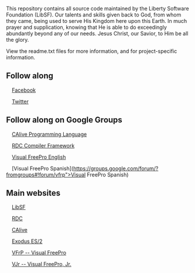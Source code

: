 This repository contains all source code maintained by the Liberty Software Foundation (LibSF).  Our talents and skills given back to God, from whom they came, being used to serve His Kingdom here upon this Earth.  In much prayer and supplication, knowing that He is able to do exceedingly abundantly beyond any of our needs.  Jesus Christ, our Savior, to Him be all the glory.

View the readme.txt files for more information, and for project-specific information.


Follow along
------------

&nbsp;&nbsp;&nbsp;&nbsp;[Facebook](https://www.facebook.com/groups/404179816309642/)

&nbsp;&nbsp;&nbsp;&nbsp;[Twitter](https://twitter.com/VisualFreePro)


Follow along on Google Groups
-----------------------------

&nbsp;&nbsp;&nbsp;&nbsp;[CAlive Programming Language](https://groups.google.com/forum/?fromgroups#!forum/caliveprogramminglanguage)

&nbsp;&nbsp;&nbsp;&nbsp;[RDC Compiler Framework](https://groups.google.com/forum/?fromgroups#!forum/rapid_development_compiler)

&nbsp;&nbsp;&nbsp;&nbsp;[Visual FreePro English](https://groups.google.com/forum/?fromgroups#!forum/visual-freepro-in-english)

&nbsp;&nbsp;&nbsp;&nbsp;[Visual FreePro Spanish](https://groups.google.com/forum/?fromgroups#!forum/vfrp">Visual FreePro Spanish)


Main websites
-------------

&nbsp;&nbsp;&nbsp;&nbsp;[LibSF](http://www.libsf.org)

&nbsp;&nbsp;&nbsp;&nbsp;[RDC](http://www.libsf.org/wiki/index.php)

&nbsp;&nbsp;&nbsp;&nbsp;[CAlive](http://www.libsf.org/wiki/index.php)

&nbsp;&nbsp;&nbsp;&nbsp;[Exodus ES/2](http://www.libsf.org/es2/index.html)

&nbsp;&nbsp;&nbsp;&nbsp;[VFrP -- Visual FreePro](http://www.visual-freepro.org)

&nbsp;&nbsp;&nbsp;&nbsp;[VJr -- Visual FreePro, Jr.](http://www.visual-freepro.org/vjr)

